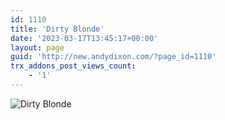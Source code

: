 ```yaml
---
id: 1110
title: 'Dirty Blonde'
date: '2023-03-17T13:45:17+00:00'
layout: page
guid: 'http://new.andydixon.com/?page_id=1110'
trx_addons_post_views_count:
    - '1'
---
```


![Dirty Blonde](https://i0.wp.com/assets.g8x2.ldn.idrivee2-23.com/posters/Dirty%20Blonde%2001.jpg?w=1200&ssl=1 "Dirty Blonde")
